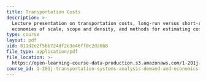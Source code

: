 ```yaml
---
title: Transportation Costs
description: >-
  Lecture presentation on transportation costs, long-run versus short-run costs,
  economies of scale, scope and density, and methods for estimating costs.
type: course
layout: pdf
uid: 811d2e2f5bb724df2e3e46ff0c2da6b8
file_type: application/pdf
file_location: >-
  https://open-learning-course-data-production.s3.amazonaws.com/1-201j-transportation-systems-analysis-demand-and-economics-fall-2008/811d2e2f5bb724df2e3e46ff0c2da6b8_MIT1_201JF08_lec10.pdf
course_id: 1-201j-transportation-systems-analysis-demand-and-economics-fall-2008
---
```

